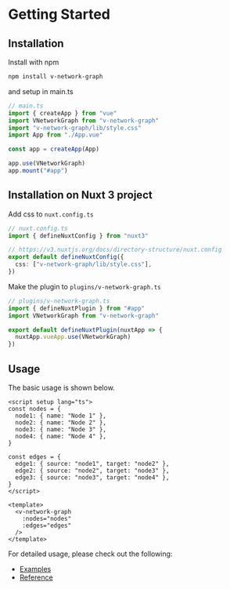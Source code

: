 # Getting Started

## Installation

<div class="getting-started-command">

Install with npm

```bash
npm install v-network-graph
```

and setup in main.ts

```ts
// main.ts
import { createApp } from "vue"
import VNetworkGraph from "v-network-graph"
import "v-network-graph/lib/style.css"
import App from "./App.vue"

const app = createApp(App)

app.use(VNetworkGraph)
app.mount("#app")
```

</div>


## Installation on Nuxt 3 project

<div class="getting-started-command">

Add css to `nuxt.config.ts`

```ts
// nuxt.config.ts
import { defineNuxtConfig } from "nuxt3"

// https://v3.nuxtjs.org/docs/directory-structure/nuxt.config
export default defineNuxtConfig({
  css: ["v-network-graph/lib/style.css"],
})
```

Make the plugin to `plugins/v-network-graph.ts`

```ts
// plugins/v-network-graph.ts
import { defineNuxtPlugin } from "#app"
import VNetworkGraph from "v-network-graph"

export default defineNuxtPlugin(nuxtApp => {
  nuxtApp.vueApp.use(VNetworkGraph)
})
```

</div>


## Usage

The basic usage is shown below.

<div class="getting-started-command">

```vue
<script setup lang="ts">
const nodes = {
  node1: { name: "Node 1" },
  node2: { name: "Node 2" },
  node3: { name: "Node 3" },
  node4: { name: "Node 4" },
}

const edges = {
  edge1: { source: "node1", target: "node2" },
  edge2: { source: "node2", target: "node3" },
  edge3: { source: "node3", target: "node4" },
}
</script>

<template>
  <v-network-graph
    :nodes="nodes"
    :edges="edges"
  />
</template>
```

</div>

For detailed usage, please check out the following:
* [Examples](./examples/)
* [Reference](./reference/)
